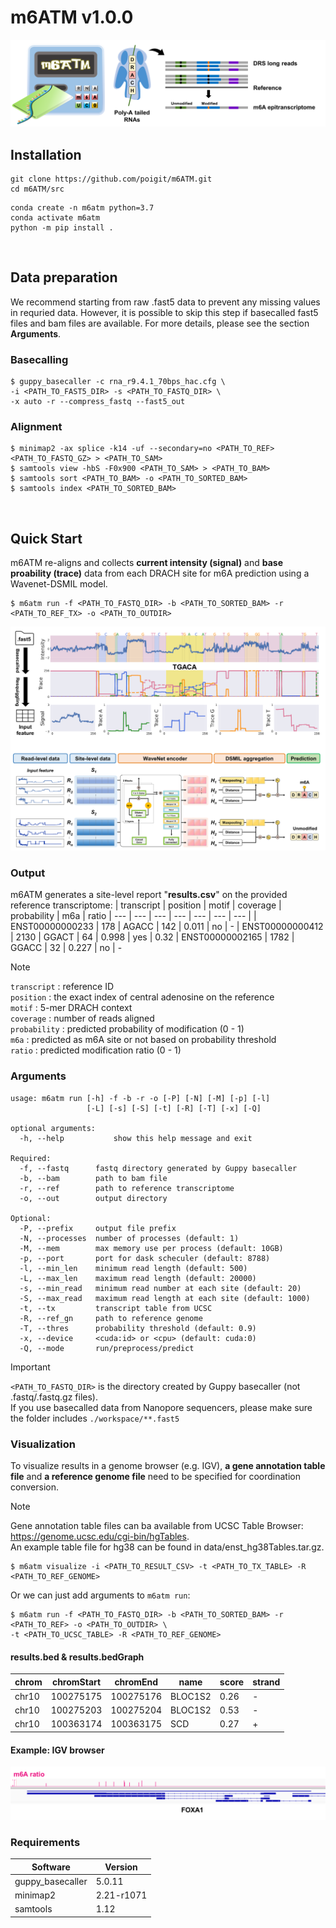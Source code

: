 # m6ATM v1.0.0
![m6ATM](fig/intro.png) 

## Installation
```
git clone https://github.com/poigit/m6ATM.git
cd m6ATM/src
```
```shell
conda create -n m6atm python=3.7
conda activate m6atm
python -m pip install .
```
<br>

## Data preparation
We recommend starting from raw .fast5 data to prevent any missing values in requried data. 
However, it is possible to skip this step if basecalled fast5 files and bam files are available. 
For more details, please see the section **Arguments**.

### Basecalling
```shell
$ guppy_basecaller -c rna_r9.4.1_70bps_hac.cfg \
-i <PATH_TO_FAST5_DIR> -s <PATH_TO_FASTQ_DIR> \
-x auto -r --compress_fastq --fast5_out  
```
### Alignment
```shell
$ minimap2 -ax splice -k14 -uf --secondary=no <PATH_TO_REF> <PATH_TO_FASTQ_GZ> > <PATH_TO_SAM>
$ samtools view -hbS -F0x900 <PATH_TO_SAM> > <PATH_TO_BAM>
$ samtools sort <PATH_TO_BAM> -o <PATH_TO_SORTED_BAM> 	
$ samtools index <PATH_TO_SORTED_BAM>
```
<br>

## Quick Start
m6ATM re-aligns and collects **current intensity (signal)** and **base proability (trace)** data from each DRACH site for m6A prediction using a Wavenet-DSMIL model.
```shell
$ m6atm run -f <PATH_TO_FASTQ_DIR> -b <PATH_TO_SORTED_BAM> -r <PATH_TO_REF_TX> -o <PATH_TO_OUTDIR>
```
![m6ATM](fig/pipeline.png)

### Output
m6ATM generates a site-level report "**results.csv**" on the provided reference transcriptome:
| transcript | position | motif | coverage | probability | m6a | ratio
| --- | --- | --- | --- | --- | --- | --- |
| ENST00000000233 | 178 | AGACC | 142 | 0.011 | no | -
| ENST00000000412 | 2130 | GGACT | 64 | 0.998 | yes | 0.32
| ENST00000002165 | 1782 | GGACC | 32 | 0.227 | no | -

> [!NOTE]
> ```transcript``` : reference ID<br/>
> ```position``` : the exact index of central adenosine on the reference<br/>
> ```motif``` : 5-mer DRACH context<br/>
> ```coverage``` : number of reads aligned<br/>
> ```probability``` : predicted probability of modification (0 - 1)<br/>
> ```m6a``` : predicted as m6A site or not based on probability threshold<br/>
> ```ratio``` : predicted modification ratio (0 - 1)

### Arguments
```
usage: m6atm run [-h] -f -b -r -o [-P] [-N] [-M] [-p] [-l]
                 [-L] [-s] [-S] [-t] [-R] [-T] [-x] [-Q]

optional arguments:
  -h, --help           show this help message and exit

Required:
  -f, --fastq      fastq directory generated by Guppy basecaller
  -b, --bam        path to bam file
  -r, --ref        path to reference transcriptome
  -o, --out        output directory

Optional:
  -P, --prefix     output file prefix
  -N, --processes  number of processes (default: 1)
  -M, --mem        max memory use per process (default: 10GB)
  -p, --port       port for dask scheculer (default: 8788)
  -l, --min_len    minimum read length (default: 500)
  -L, --max_len    maximum read length (default: 20000)
  -s, --min_read   minimum read number at each site (default: 20)
  -S, --max_read   maximum read length at each site (default: 1000)
  -t, --tx         transcript table from UCSC
  -R, --ref_gn     path to reference genome
  -T, --thres      probability threshold (default: 0.9)
  -x, --device     <cuda:id> or <cpu> (default: cuda:0)
  -Q, --mode       run/preprocess/predict
```

> [!IMPORTANT]
> ```<PATH_TO_FASTQ_DIR>``` is the directory created by Guppy basecaller (not .fastq/.fastq.gz files).<br/>
> If you use basecalled data from Nanopore sequencers, please make sure the folder includes ```./workspace/**.fast5```

### Visualization
To visualize results in a genome browser (e.g. IGV), **a gene annotation table file** and **a reference genome file** need to be specified for coordination conversion. <br/>
> [!NOTE]
> Gene annotation table files can ba available from UCSC Table Browser: https://genome.ucsc.edu/cgi-bin/hgTables. <br/>
> An example table file for hg38 can be found in data/enst_hg38Tables.tar.gz.
```shell
$ m6atm visualize -i <PATH_TO_RESULT_CSV> -t <PATH_TO_TX_TABLE> -R <PATH_TO_REF_GENOME>
```
Or we can just add arguments to ```m6atm run```:
```shell
$ m6atm run -f <PATH_TO_FASTQ_DIR> -b <PATH_TO_SORTED_BAM> -r <PATH_TO_REF> -o <PATH_TO_OUTDIR> \
-t <PATH_TO_UCSC_TABLE> -R <PATH_TO_REF_GENOME>
```
#### results.bed & results.bedGraph
| chrom | chromStart | chromEnd | name | score | strand |
| --- | --- | --- | --- | --- | --- 
| chr10 | 100275175 | 100275176 | BLOC1S2 | 0.26 | -
| chr10 | 100275203 | 100275204 | BLOC1S2 | 0.53 | -
| chr10 | 100363174 | 100363175 | SCD | 0.27 | + | -

#### Example: IGV browser
![m6ATM](fig/browser.png)

### Requirements
| Software | Version |
| --- | --- |
| guppy_basecaller | 5.0.11 |
| minimap2 | 2.21-r1071 |
| samtools | 1.12 |
